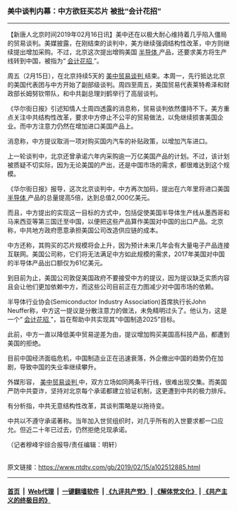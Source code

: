 ### 美中谈判内幕：中方欲狂买芯片 被批“会计花招”
------------------------

<div class="post_content">
 <p>
  【新唐人北京时间2019年02月16日讯】美中还在以极大耐心维持着几乎陷入僵局的贸易谈判。美媒披露，在刚结束的谈判中，美方继续强调结构性改革，中方则继续提出增加采购。不过，北京这次提出增购美国
  <a href="https://www.ntdtv.com/gb/半导体.htm">
   半导体
  </a>
  产品，还要求美方将生产线转到中国，被指为“
  <a href="https://www.ntdtv.com/gb/会计花招.htm">
   会计花招
  </a>
  ”。
 </p>
 <p>
  周五（2月15日），在北京持续5天的
  <a href="https://www.ntdtv.com/gb/34765.htm">
   美中贸易谈判
  </a>
  结束。本周一，先行抵达北京的美国代表团与中方开始了副部级谈判。周四至周五，美国贸易代表莱特希泽和财政部长姆努钦带队，和中共副总理刘鹤举行了高层谈判。
 </p>
 <p>
  《华尔街日报》引述知情人士周四透露的消息称，贸易谈判依然僵持不下。美方重点关注中共结构性改革，要求中方停止不公平的贸易做法，以免继续损害美国企业。而中方注意力仍然在增加进口美国产品上。
 </p>
 <p>
  消息称，中方提议取消一项对购买国内汽车的补贴政策，以增加汽车进口。
 </p>
 <p>
  上一轮谈判中，北京还曾承诺六年内采购逾一万亿美国产品的计划。不过，该计划被质疑不切实际，因为无论美国的产出，还是中国市场的需求，都很难达到这个规模。
 </p>
 <p>
  《华尔街日报》报导，这次北京谈判中，中方再次加码，提出在六年里将进口美国
  <a href="https://www.ntdtv.com/gb/半导体.htm">
   半导体
  </a>
  产品的总量提高5倍，达到总值2,000亿美元。
 </p>
 <p>
  而且，中方提出的实现这一目标的方式中，包括促使美国半导体生产线从墨西哥和马来西亚等第三国迁至中国，以便把这些产品算作美国对中国的出口产品。北京称，中共地方政府愿意承担美国公司改造供应链的成本。
 </p>
 <p>
  中方还称，其购买的芯片规模将会上升，因为预计未来几年会有大量电子产品连接互联网。美国公司称，它们将无法满足中方如此规模的需求，2017年美国对中国的半导体产品出口额仅为61亿美元。
 </p>
 <p>
  到目前为止，美国公司敦促美国政府不要接受中方的提议，因为提议缺乏实质内容且会让他们更加依赖中方，而这些公司目前正在力图减少对中国市场的依赖。
 </p>
 <p>
  半导体行业协会(Semiconductor Industry Association)首席执行长John Neuffer称，中方这一提议是分散注意力的做法，未免精明过头了。他认为，这是一个“
  <a href="https://www.ntdtv.com/gb/会计花招.htm">
   会计花招
  </a>
  ”，旨在帮助中共实现其“中国制造2025”目标。
 </p>
 <p>
  此前，中方一直以降低美中贸易逆差为由，提议增加购买美国高科技产品，都遭到美国的拒绝。
 </p>
 <p>
  目前中国经济面临危机，中国制造业正在迅速衰落，外企撤出中国的趋势仍在加剧，导致中国的失业率继续攀升。
 </p>
 <p>
  外媒形容，
  <a href="https://www.ntdtv.com/gb/34765.htm">
   美中贸易谈判
  </a>
  中，双方立场如同两条平行线，很难出现交集。而美国严防中共耍诈，坚持对北京每个承诺都建立验证机制，这更遭到中共的极力排斥。
 </p>
 <p>
  有分析指，中共无意结构性改革，其谈判策略是以拖待变。
 </p>
 <p>
  中共以不遵守承诺著称。当年加入世贸组织时，对几乎所有的入世要求都一口应允。但近二十年已过去，仍然拒绝兑现承诺。
 </p>
 <p>
  （记者穆峰宇综合报导/责任编辑：明轩）
 </p>
 <div class="single_ad">
 </div>
</div>

<br/>原文链接：https://www.ntdtv.com/gb/2019/02/15/a102512885.html


------------------------
#### [首页](https://github.com/gfw-breaker/banned-news/blob/master/README.md) &nbsp;|&nbsp; [Web代理](https://github.com/labour-camp/helloworld) &nbsp;|&nbsp; [一键翻墙软件](https://github.com/gfw-breaker/nogfw/blob/master/README.md) &nbsp;| [《九评共产党》](https://github.com/gfw-breaker/9ping.md/blob/master/README.md#九评之一评共产党是什么) | [《解体党文化》](https://github.com/gfw-breaker/jtdwh.md/blob/master/README.md) | [《共产主义的终极目的》](https://github.com/gfw-breaker/gczydzjmd.md/blob/master/README.md)


